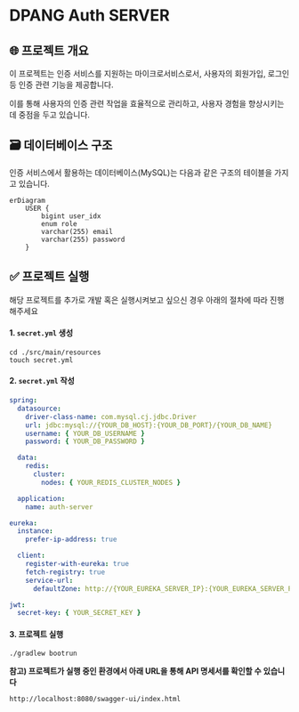 # DPANG Auth SERVER

## 🌐 프로젝트 개요

이 프로젝트는 인증 서비스를 지원하는 마이크로서비스로서, 사용자의 회원가입, 로그인 등 인증 관련 기능을 제공합니다.

이를 통해 사용자의 인증 관련 작업을 효율적으로 관리하고, 사용자 경험을 향상시키는데 중점을 두고 있습니다.

## 🗃️ 데이터베이스 구조

인증 서비스에서 활용하는 데이터베이스(MySQL)는 다음과 같은 구조의 테이블을 가지고 있습니다.

```mermaid
erDiagram
    USER {
        bigint user_idx
        enum role
        varchar(255) email
        varchar(255) password
    }

```

## ✅ 프로젝트 실행

해당 프로젝트를 추가로 개발 혹은 실행시켜보고 싶으신 경우 아래의 절차에 따라 진행해주세요

#### 1. `secret.yml` 생성

```commandline
cd ./src/main/resources
touch secret.yml
```

#### 2. `secret.yml` 작성

```yaml
spring:
  datasource:
    driver-class-name: com.mysql.cj.jdbc.Driver
    url: jdbc:mysql://{YOUR_DB_HOST}:{YOUR_DB_PORT}/{YOUR_DB_NAME}
    username: { YOUR_DB_USERNAME }
    password: { YOUR_DB_PASSWORD }

  data:
    redis:
      cluster:
        nodes: { YOUR_REDIS_CLUSTER_NODES }

  application:
    name: auth-server

eureka:
  instance:
    prefer-ip-address: true

  client:
    register-with-eureka: true
    fetch-registry: true
    service-url:
      defaultZone: http://{YOUR_EUREKA_SERVER_IP}:{YOUR_EUREKA_SERVER_PORT}/eureka/

jwt:
  secret-key: { YOUR_SECRET_KEY }
```

#### 3. 프로젝트 실행

```commandline
./gradlew bootrun
```

**참고) 프로젝트가 실행 중인 환경에서 아래 URL을 통해 API 명세서를 확인할 수 있습니다**

```commandline
http://localhost:8080/swagger-ui/index.html
```